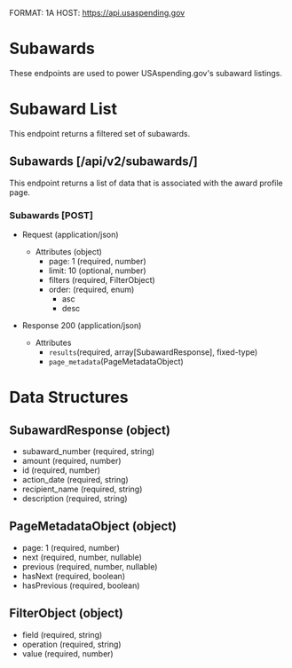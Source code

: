 FORMAT: 1A
HOST: https://api.usaspending.gov

# Subawards

These endpoints are used to power USAspending.gov's subaward listings.

# Subaward List

This endpoint returns a filtered set of subawards.

## Subawards [/api/v2/subawards/]

This endpoint returns a list of data that is associated with the award profile page.

### Subawards [POST]

+ Request (application/json)
    + Attributes (object)
        + page: 1 (required, number)
        + limit: 10 (optional, number)
        + filters (required, FilterObject)
        + order: (required, enum)
            + asc
            + desc 
            
+ Response 200 (application/json)
    + Attributes
        + `results`(required, array[SubawardResponse], fixed-type)
        + `page_metadata`(PageMetadataObject)

# Data Structures

## SubawardResponse (object)
+ subaward_number (required, string)
+ amount (required, number)
+ id (required, number)
+ action_date (required, string)
+ recipient_name (required, string)
+ description (required, string)

## PageMetadataObject (object)
+ page: 1 (required, number)
+ next (required, number, nullable)
+ previous (required, number, nullable)
+ hasNext (required, boolean)
+ hasPrevious (required, boolean)

## FilterObject (object)
+ field (required, string)
+ operation (required, string)
+ value (required, number)

